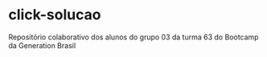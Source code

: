 # click-solucao
Repositório colaborativo dos alunos do grupo 03 da turma 63 do Bootcamp da Generation Brasil 
